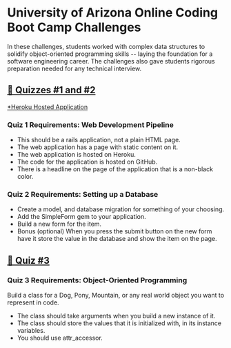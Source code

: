 # University of Arizona Online Coding Boot Camp Challenges

In these challenges, students worked with complex data structures to solidify object-oriented programming skills -- 
laying the foundation for a software engineering career. The challenges also gave students rigorous preparation 
needed for any technical interview.



## [🧮 Quizzes #1 and #2](https://github.com/AnaBoca/bootcamp-ruby-challenges/tree/master/quiz)
[*Heroku Hosted Application](https://quizone-ana-boca.herokuapp.com/)

### Quiz 1 Requirements: Web Development Pipeline
* This should be a rails application, not a plain HTML page.  
* The web application has a page with static content on it.  
* The web application is hosted on Heroku.  
* The code for the application is hosted on GitHub.  
* There is a headline on the page of the application that is a non-black color.  

### Quiz 2 Requirements: Setting up a Database
* Create a model, and database migration for something of your choosing.  
* Add the SimpleForm gem to your application.
* Build a new form for the item.
* Bonus (optional) When you press the submit button on the new form have it store the value in the database and show the item on the page.


## [🧮 Quiz #3](https://github.com/AnaBoca/bootcamp-ruby-challenges/blob/master/vid_lessons/quizthree.rb)
### Quiz 3 Requirements: Object-Oriented Programming

Build a class for a Dog, Pony, Mountain, or any real world object you want to represent in code.  
* The class should take arguments when you build a new instance of it.
* The class should store the values that it is initialized with, in its instance variables.
* You should use attr_accessor.
